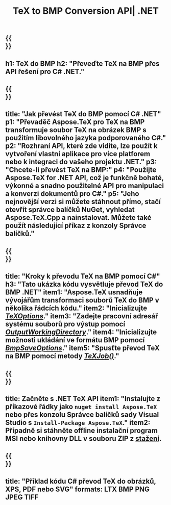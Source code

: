 ﻿---
translation: true
template: /_templates/_conversion-child-net.md
title: TeX to BMP Conversion API| .NET
description: Funkce konverze TeX do BMP. Integrujte tuto on-premise .NET knihovnu do svého projektu nebo použijte multiplatformní aplikace pro převod TeXu na BMP.
keywords: tex to bmp api net, tex2bmp integrovat c#
url: /net/conversion/tex-to-bmp/
family: tex
platformtag: net
feature: conversion
informat: TEX
outformat: BMP
otherformats: PNG JPEG TIFF PDF SVG XPS
---

{{<section banner>}}
---
h1: TeX do BMP
h2: "Převeďte TeX na BMP přes API řešení pro C# .NET."
---

{{<section overview>}}
---
title: "Jak převést TeX do BMP pomocí C# .NET"
p1: "Převaděč Aspose.TeX pro TeX na BMP transformuje soubor TeX na obrázek BMP s použitím libovolného jazyka podporovaného C#."
p2: "Rozhraní API, které zde vidíte, lze použít k vytvoření vlastní aplikace pro více platforem nebo k integraci do vašeho projektu .NET."
p3: "Chcete-li převést TeX na BMP:"
p4: "Použijte Aspose.TeX for .NET API, což je funkčně bohaté, výkonné a snadno použitelné API pro manipulaci a konverzi dokumentů pro C#."
p5: "Jeho nejnovější verzi si můžete stáhnout přímo, stačí otevřít správce balíčků NuGet, vyhledat Aspose.TeX.Cpp a nainstalovat. Můžete také použít následující příkaz z konzoly Správce balíčků."
---

{{<section feature1>}}
---
title: "Kroky k převodu TeX na BMP pomocí C#"
h3: "Tato ukázka kódu vysvětluje převod TeX do BMP .NET"
item1: "Aspose.TeX usnadňuje vývojářům transformaci souborů TeX do BMP v několika řádcích kódu."
item2: "Inicializujte [*TeXOptions*](https://reference.aspose.com/tex/net/aspose.tex/texoptions/)."
item3: "Zadejte pracovní adresář systému souborů pro výstup pomocí [*OutputWorkingDirectory*](https://reference.aspose.com/tex/net/aspose.tex/texoptions/outputworkingdirectory/)."
item4: "Inicializujte možnosti ukládání ve formátu BMP pomocí [*BmpSaveOptions*](https://reference.aspose.com/tex/net/aspose.tex.presentation.image/bmpsaveoptions/)."
item5: "Spusťte převod TeX na BMP pomocí metody [*TeXJob()*](https://reference.aspose.com/tex/net/aspose.tex/texjob/)."
---

{{<section feature2>}}
---
title: Začněte s .NET TeX API
item1: "Instalujte z příkazové řádky jako ```nuget install Aspose.TeX``` nebo přes konzolu Správce balíčků sady Visual Studio s ```Install-Package Aspose.TeX```."
item2: Případně si stáhněte offline instalační program MSI nebo knihovny DLL v souboru ZIP z [stažení](https://releases.aspose.com/tex/net).
---

{{<section widget>}}
---
title: "Příklad kódu C# převod TeX do obrázků, XPS, PDF nebo SVG"
formats: LTX BMP PNG JPEG TIFF
---